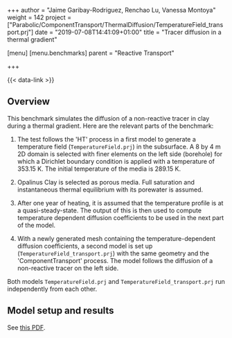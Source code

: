 +++
author = "Jaime Garibay-Rodriguez, Renchao Lu, Vanessa Montoya"
weight = 142
project = ["Parabolic/ComponentTransport/ThermalDiffusion/TemperatureField_transport.prj"]
date = "2019-07-08T14:41:09+01:00"
title = "Tracer diffusion in a thermal gradient"

[menu]
  [menu.benchmarks]
    parent = "Reactive Transport"

+++

{{< data-link >}}

## Overview

This benchmark simulates the diffusion of a non-reactive tracer in clay during a thermal gradient. Here are the relevant parts of the benchmark:

1. The test follows the 'HT' process in a first model to generate a temperature field (`TemperatureField.prj`) in the subsurface. A 8 by 4 m 2D domain is selected with finer elements on the left side (borehole) for which a Dirichlet boundary condition is applied with a temperature of 353.15 K. The initial temperature of the media is 289.15 K.

2. Opalinus Clay is selected as porous media. Full saturation and instantaneous thermal equilibrium with its porewater is assumed.

3. After one year of heating, it is assumed that the temperature profile is at a quasi-steady-state. The output of this is then used to compute temperature dependent diffusion coefficients to be used in the next part of the model.

4. With a newly generated mesh containing the temperature-dependent diffusion coefficients, a second model is set up (`TemperatureField_transport.prj`) with the same geometry and the 'ComponentTransport' process. The model follows the diffusion of a non-reactive tracer on the left side.

Both models `TemperatureField.prj` and `TemperatureField_transport.prj` run independently from each other.

## Model setup and results

See [this PDF](DiffusionThermalGradient.pdf).
